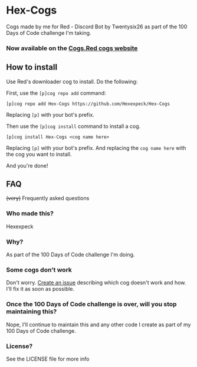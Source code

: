 # Hex-Cogs
Cogs made by me for Red - Discord Bot by Twentysix26 as part of the 100 Days of Code challenge I'm taking.
### Now available on the [Cogs.Red cogs website](https://cogs.red/cogs/Hexexpeck/Hex-Cogs/)

## How to install
Use Red's downloader cog to install. Do the following:

First, use the `[p]cog repo add` command:
```
[p]cog repo add Hex-Cogs https://github.com/Hexexpeck/Hex-Cogs
```
Replacing `[p]` with your bot's prefix.

Then use the `[p]cog install` command to install a cog.
```
[p]cog install Hex-Cogs <cog name here>
```
Replacing `[p]` with your bot's prefix. And replacing the `cog name here` with the cog you want to install.

And you're done!

## FAQ
~~(very)~~ Frequently asked questions
### Who made this?
Hexexpeck
### Why?
As part of the 100 Days of Code challenge I'm doing.
### Some cogs don't work
Don't worry. [Create an issue](https://github.com/Hexexpeck/Hex-Cogs/issues/new) describing which cog doesn't work and how. I'll fix it as soon as possible.
### Once the 100 Days of Code challenge is over, will you stop maintaining this?
Nope, I'll continue to maintain this and any other code I create as part of my 100 Days of Code challenge.
### License?
See the LICENSE file for more info
